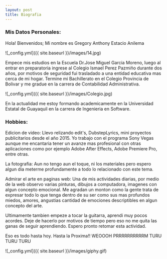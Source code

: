 ```yaml
---
layout: post
title: Biografia
---
```


### Mis Datos Personales:

Hola! Bienvenidos; Mi nombre es Gregory Anthony Estacio Anilema  

![_config.yml]({{ site.baseurl }}/images/14.jpg)

Empece mis estudios en la Escuela Dr.Jose Miguel Garcia Moreno, luego al entrar en preparatoria ingrese al Colegio Ismael Perez Pazmiño durante dos años, por motivos de seguridad fui trasladado a una entidad educativa mas cerca de mi hogar. Termine mi Bachillerato en el Colegio Provincia de Bolivar y me gradue en la carrera de Contabilidad Administrativa.

![_config.yml]({{ site.baseurl }}/images/Colegio.jpg)

En la actualidad me estoy formando academicamente en la Universidad Estatal de Guayaquil en la carrera de Ingenieria en Software.

### Hobbies:

Edicion de video: Llevo relizando edit's, DubstepLyrics, mini proyectos publicitarios desde el año 2015. Yo trabajo con el programa Sony Vegas aunque me encantaria tener un avanze mas profesional con otras aplicaciones como por ejemplo Adobe After Effects, Adobe Premiere Pro, entre otras. 

La fotografia: Aun no tengo aun el toque, ni los materiales pero espero algun dia meterme profundamente a todo lo relacionado con este tema.

Admirar el arte en paginas web: Una de mis actividades diarias, por medio de la web observo varias pinturas, dibujos a computadora, imagenes con algun concepto emocional. Me agradan un monton como la gente trata de expresar todo lo que tenga dentro de su ser como sus mas profundos miedos, amores, angustias cantidad de emociones descriptibles en algun concepto del arte.

Ultimamente tambien empeze a tocar la guitarra, aprendi muy pocos acordes. Deje de hacerlo por motivos de tiempo pero eso no me quita las ganas de seguir aprendiendo. Espero pronto retomar esta actividad.

Eso es todo hasta hoy. Hasta la Proxima!! WEOOOH PRRRRRRRRRRM TURU TURU TURU

![_config.yml]({{ site.baseurl }}/images/giphy.gif)

